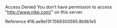 Access Denied You don't have permission to access "http://www.nike.com/" on this server.

Reference #18.ae9ef3f.1569300595.8b9b1e5